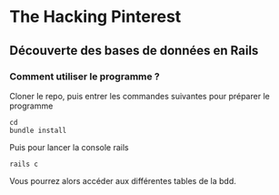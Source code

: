 # The Hacking Pinterest

## Découverte des bases de données en Rails 

### Comment utiliser le programme ? 

Cloner le repo, puis entrer les commandes suivantes pour préparer le programme
```
cd 
bundle install
```
Puis pour lancer la console rails
```
rails c
```
Vous pourrez alors accéder aux différentes tables de la bdd.